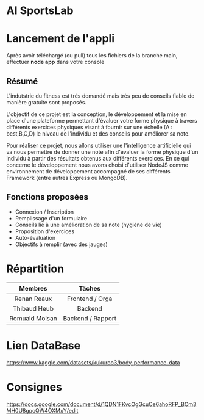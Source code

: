 # AI SportsLab 

# Lancement de l'appli
Après avoir téléchargé (ou pull) tous les fichiers de la branche main, effectuer **node app** dans votre console

## Résumé

L'indutstrie du fitness est très demandé mais très peu de conseils fiable de manière gratuite sont proposés.

L'objectif de ce projet est la conception, le développement et la mise en place d'une plateforme permettant d'évaluer votre forme physique à travers différents exercices physiques visant à fournir sur une échelle (A : best,B,C,D) le niveau de l'individu et des conseils pour améliorer sa note.

Pour réaliser ce projet, nous allons utiliser une l'intelligence artificielle qui va nous permettre de donner une note afin d'évaluer la forme physique d'un individu à partir des résultats obtenus aux différents exercices.
En ce qui concerne le développement nous avons choisi d'utiliser NodeJS comme environnement de développement accompagné de ses différents Framework (entre
autres Express ou MongoDB).

## Fonctions proposées

- Connexion / Inscription
- Remplissage d'un formulaire
- Conseils lié à une amélioration de sa note (hygiène de vie)
- Proposition d'exercices
- Auto-évaluation
- Objectifs à remplir (avec des jauges)

# Répartition 

| Membres           |     Tâches        | 
| :-:               | :-:               |              
| Renan Reaux       |   Frontend / Orga |  
| Thibaud Heub      |       Backend     |  
| Romuald Moisan    | Backend / Rapport |   

# Lien DataBase

https://www.kaggle.com/datasets/kukuroo3/body-performance-data

# Consignes 

https://docs.google.com/document/d/1QDN1FKvcOgGcuCe6ahoRFP_BOm3MH0U8gpcQW4OXMxY/edit
